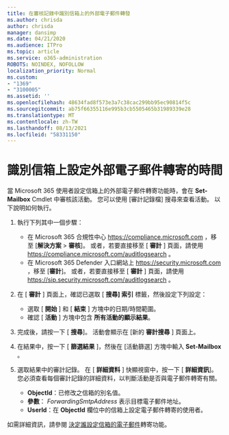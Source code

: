 ```yaml
---
title: 在審核記錄中識別信箱上的外部電子郵件轉發
ms.author: chrisda
author: chrisda
manager: dansimp
ms.date: 04/21/2020
ms.audience: ITPro
ms.topic: article
ms.service: o365-administration
ROBOTS: NOINDEX, NOFOLLOW
localization_priority: Normal
ms.custom:
- "1369"
- "3100005"
ms.assetid: ''
ms.openlocfilehash: 48634fad8f573e3a7c38cac299bb95ec90814f5c
ms.sourcegitcommit: ab75f66355116e995b3cb5505465b31989339e28
ms.translationtype: MT
ms.contentlocale: zh-TW
ms.lasthandoff: 08/13/2021
ms.locfileid: "58331150"
---
```

# <a name="identify-when-external-email-forwarding-is-configured-on-mailboxes"></a>識別信箱上設定外部電子郵件轉寄的時間

當 Microsoft 365 使用者設定信箱上的外部電子郵件轉寄功能時，會在 **Set-Mailbox** Cmdlet 中審核該活動。 您可以使用 [審計記錄檔] 搜尋來查看活動。 以下說明如何執行。

1. 執行下列其中一個步驟：
   - 在 Microsoft 365 合規性中心 <https://compliance.microsoft.com> ，移至 [**解決方案** \> **審核**]。 或者，若要直接移至 [ **審計** ] 頁面，請使用 <https://compliance.microsoft.com/auditlogsearch> 。
   - 在 Microsoft 365 Defender 入口網站上 <https://security.microsoft.com> ，移至 [**審計**]。 或者，若要直接移至 [ **審計** ] 頁面，請使用 <https://sip.security.microsoft.com/auditlogsearch> 。

2. 在 [ **審計** ] 頁面上，確認已選取 [ **搜尋] 索引** 標籤，然後設定下列設定：
   - 選取 [ **開始** ] 和 [ **結束** ] 方塊中的日期/時間範圍。
   - 確認 [ **活動** ] 方塊中包含 **所有活動的顯示結果**。

3. 完成後，請按一下 [ **搜尋**]。 活動會顯示在 [新的 **審計搜尋** ] 頁面上。

4. 在結果中，按一下 [ **篩選結果** ]，然後在 [活動篩選] 方塊中輸入 **Set-Mailbox** 。

5. 選取結果中的審計記錄。 在 [ **詳細資料** ] 快顯視窗中，按一下 [ **詳細資訊**]。 您必須查看每個審計記錄的詳細資料，以判斷活動是否與電子郵件轉寄有關。

   - **ObjectId**：已修改之信箱的別名值。
   - **參數**： _ForwardingSmtpAddress_ 表示目標電子郵件地址。
   - **UserId**：在 **ObjectId** 欄位中的信箱上設定電子郵件轉寄的使用者。

如需詳細資訊，請參閱 [決定誰設定信箱的電子郵件](https://docs.microsoft.com/microsoft-365/compliance/auditing-troubleshooting-scenarios#determine-who-set-up-email-forwarding-for-a-mailbox)轉寄功能。
